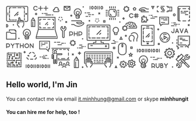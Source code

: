 <a href="http://minhhungit.github.com/"><img src="https://raw.githubusercontent.com/minhhungit/minhhungit/master/assets/banner-img-01.png" /></a>
<p align="center">
  <h2>Hello world, I'm Jin</h2>
  You can contact me via email <a href="mailto:someone@example.com">it.minhhung@gmail.com</a> or skype <strong>minhhungit</strong>
  <br />
  <h4>You can hire me for help, too !</h4>
</p>

